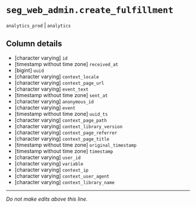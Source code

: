 # `seg_web_admin.create_fulfillment`
`analytics_prod` | `analytics`

## Column details
* [character varying] `id`
* [timestamp without time zone] `received_at`
* [bigint]    `uuid`
* [character varying] `context_locale`
* [character varying] `context_page_url`
* [character varying] `event_text`
* [timestamp without time zone] `sent_at`
* [character varying] `anonymous_id`
* [character varying] `event`
* [timestamp without time zone] `uuid_ts`
* [character varying] `context_page_path`
* [character varying] `context_library_version`
* [character varying] `context_page_referrer`
* [character varying] `context_page_title`
* [timestamp without time zone] `original_timestamp`
* [timestamp without time zone] `timestamp`
* [character varying] `user_id`
* [character varying] `variable`
* [character varying] `context_ip`
* [character varying] `context_user_agent`
* [character varying] `context_library_name`

-------------------------------------------------------------------------------
*Do not make edits above this line.*
